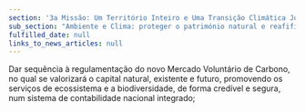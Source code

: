 ```yaml
---
section: '3a Missão: Um Território Inteiro e Uma Transição Climática Justa'
sub_section: "Ambiente e Clima: proteger o património natural e reafifirmar a liderança na redução de emissões"
fulfilled_date: null
links_to_news_articles: null
---
```


Dar sequência à regulamentação do novo Mercado Voluntário de Carbono, no qual se valorizará o capital natural, existente e futuro, promovendo os serviços de ecossistema e a biodiversidade, de forma credível e segura, num sistema de contabilidade nacional integrado;